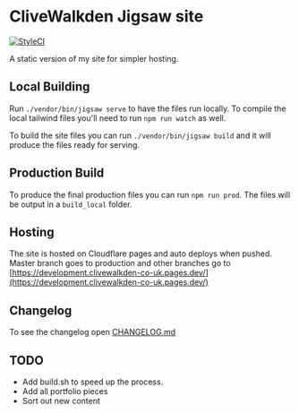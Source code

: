 # CliveWalkden Jigsaw site

[![StyleCI](https://github.styleci.io/repos/145961530/shield?branch=master)](https://github.styleci.io/repos/145961530?branch=master)

A static version of my site for simpler hosting. 

## Local Building
Run `./vendor/bin/jigsaw serve` to have the files run locally. To compile the local tailwind files you'll need to run `npm run watch` as well.

To build the site files  you can run `./vendor/bin/jigsaw build` and it will produce the files ready for serving.

## Production Build
To produce the final production files you can run `npm run prod`. The files will be output in a `build_local` folder.

## Hosting
The site is hosted on Cloudflare pages and auto deploys when pushed. Master branch goes to production and other branches go to [https://development.clivewalkden-co-uk.pages.dev/](https://development.clivewalkden-co-uk.pages.dev/)

## Changelog
To see the changelog open [CHANGELOG.md](./CHANGELOG.md)

## TODO
- Add build.sh to speed up the process.
- Add all portfolio pieces
- Sort out new content